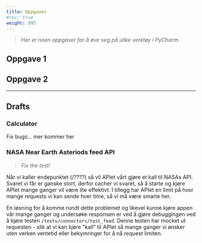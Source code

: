 ```yaml
---
title: Oppgaver
#toc: true
weight: 995
---
```


> _Her er noen oppgaver for å øve seg på ulike verktøy i PyCharm._

## Oppgave 1

## Oppgave 2


---

## Drafts

### Calculator 

Fix bugs... mer kommer her 


### NASA Near Earth Asteriods feed API

> *Fix the test!*

Når vi kaller endepunktet (/????) så vil APIet vårt gjøre et kall til NASAs API. Svaret vi får er ganske stort, 
derfor cacher vi svaret, så å starte og kjøre APIet mange ganger vil være lite effektivt. I tillegg har APIet en 
limit på hvor mange requests vi kan sende hver time, så vi må være smarte her. 

En løsning for å komme rundt dette problemet og likevel kunne kjøre appen vår mange ganger og undersøke responsen er 
ved å gjøre debuggingen ved å kjøre testen `/tests/connectors/test_feed`. Denne testen har mocket ut requesten - 
slik at vi kan kjøre "kall" til APIet så mange ganger vi ønsker uten verken ventetid eller bekymringer for å nå 
request limiten. 




